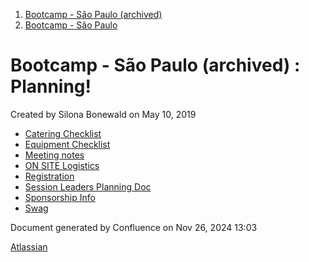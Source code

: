 1. [Bootcamp - São Paulo (archived)](index.html)
2. [Bootcamp - São Paulo](18874376.html)

# Bootcamp - São Paulo (archived) : Planning!

Created by Silona Bonewald on May 10, 2019

- [Catering Checklist](Catering-Checklist_18874414.html)
- [Equipment Checklist](Equipment-Checklist_18874458.html)
- [Meeting notes](Meeting-notes_18874452.html)
- [ON SITE Logistics](ON-SITE-Logistics_18874419.html)
- [Registration](Registration_18874422.html)
- [Session Leaders Planning Doc](Session-Leaders-Planning-Doc_18874434.html)
- [Sponsorship Info](Sponsorship--Info_18874504.html)
- [Swag](Swag_18874417.html)

Document generated by Confluence on Nov 26, 2024 13:03

[Atlassian](http://www.atlassian.com/)
